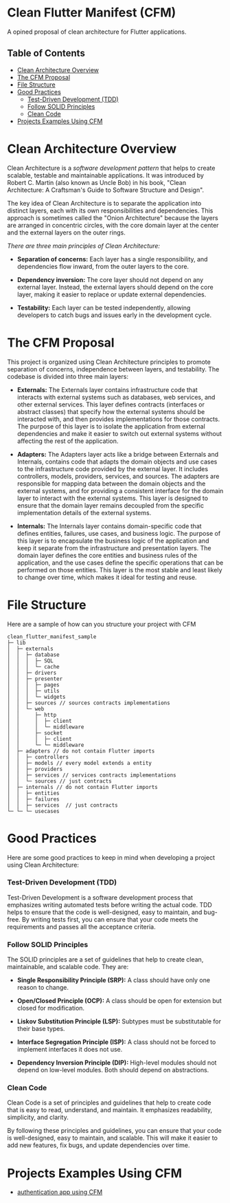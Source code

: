 # Clean Flutter Manifest (CFM)
A opined proposal of clean architecture for Flutter applications.

## Table of Contents

- [Clean Architecture Overview](#clean-architecture-overview)
- [The CFM Proposal](#the-cfm-proposal)
- [File Structure](#file-structure)
- [Good Practices](#good-practices)
    - [Test-Driven Development (TDD)](#test-driven-development-tdd)
    - [Follow SOLID Principles](#follow-solid-principles)
    - [Clean Code](#clean-code)
- [Projects Examples Using CFM](#projects-examples-using-cfm)

# Clean Architecture Overview
Clean Architecture is a _software development pattern_ that helps to create scalable, testable and maintainable applications. It was introduced by Robert C. Martin (also known as Uncle Bob) in his book, "Clean Architecture: A Craftsman's Guide to Software Structure and Design".

The key idea of Clean Architecture is to separate the application into distinct layers, each with its own responsibilities and dependencies. This approach is sometimes called the "Onion Architecture" because the layers are arranged in concentric circles, with the core domain layer at the center and the external layers on the outer rings.

_There are three main principles of Clean Architecture:_

- **Separation of concerns:** Each layer has a single responsibility, and dependencies flow inward, from the outer layers to the core.

- **Dependency inversion:** The core layer should not depend on any external layer. Instead, the external layers should depend on the core layer, making it easier to replace or update external dependencies.

- **Testability:** Each layer can be tested independently, allowing developers to catch bugs and issues early in the development cycle.


# The CFM Proposal
This project is organized using Clean Architecture principles to promote separation of concerns, independence between layers, and testability. The codebase is divided into three main layers:

- **Externals:** The Externals layer contains infrastructure code that interacts with external systems such as databases, web services, and other external services. This layer defines contracts (interfaces or abstract classes) that specify how the external systems should be interacted with, and then provides implementations for those contracts. The purpose of this layer is to isolate the application from external dependencies and make it easier to switch out external systems without affecting the rest of the application.

- **Adapters:** The Adapters layer acts like a bridge between Externals and Internals, contains code that adapts the domain objects and use cases to the infrastructure code provided by the external layer. It includes controllers, models, providers, services, and sources. The adapters are responsible for mapping data between the domain objects and the external systems, and for providing a consistent interface for the domain layer to interact with the external systems. This layer is designed to ensure that the domain layer remains decoupled from the specific implementation details of the external systems.

- **Internals:** The Internals layer contains domain-specific code that defines entities, failures, use cases, and business logic. The purpose of this layer is to encapsulate the business logic of the application and keep it separate from the infrastructure and presentation layers. The domain layer defines the core entities and business rules of the application, and the use cases define the specific operations that can be performed on those entities. This layer is the most stable and least likely to change over time, which makes it ideal for testing and reuse.


# File Structure
Here are a sample of how can you structure your project with CFM

```
clean_flutter_manifest_sample
├─ lib
│  ├─ externals
│  │  ├─ database
│  │  │  ├─ SQL
│  │  │  └─ cache
│  │  ├─ drivers
│  │  ├─ presenter
│  │  │  ├─ pages
│  │  │  ├─ utils
│  │  │  └─ widgets
│  │  ├─ sources // sources contracts implementations
│  │  └─ web
│  │     ├─ http
│  │     │  ├─ client
│  │     │  └─ middleware
│  │     ├─ socket
│  │     │  ├─ client
│  │     └─ └─ middleware
│  ├─ adapters // do not contain Flutter imports
│  │  ├─ controllers
│  │  ├─ models // every model extends a entity
│  │  ├─ providers
│  │  ├─ services // services contracts implementations
│  │  └─ sources // just contracts
│  ├─ internals // do not contain Flutter imports
│  │  ├─ entities
│  │  ├─ failures
│  │  ├─ services  // just contracts
└─ └─ └─ usecases
```

# Good Practices

Here are some good practices to keep in mind when developing a project using Clean Architecture:

### Test-Driven Development (TDD)
Test-Driven Development is a software development process that emphasizes writing automated tests before writing the actual code. TDD helps to ensure that the code is well-designed, easy to maintain, and bug-free. By writing tests first, you can ensure that your code meets the requirements and passes all the acceptance criteria.

### Follow SOLID Principles
The SOLID principles are a set of guidelines that help to create clean, maintainable, and scalable code. They are:

- **Single Responsibility Principle (SRP):** A class should have only one reason to change.

- **Open/Closed Principle (OCP):** A class should be open for extension but closed for modification.

- **Liskov Substitution Principle (LSP):** Subtypes must be substitutable for their base types.

- **Interface Segregation Principle (ISP):** A class should not be forced to implement interfaces it does not use.

- **Dependency Inversion Principle (DIP):** High-level modules should not depend on low-level modules. Both should depend on abstractions.

### Clean Code
Clean Code is a set of principles and guidelines that help to create code that is easy to read, understand, and maintain. It emphasizes readability, simplicity, and clarity.

By following these principles and guidelines, you can ensure that your code is well-designed, easy to maintain, and scalable. This will make it easier to add new features, fix bugs, and update dependencies over time.

 
# Projects Examples Using CFM
 
- [authentication app using CFM](https://github.com/HenriqueNas/clean_arch_flutter_auth)
